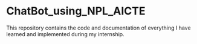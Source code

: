 # ChatBot_using_NPL_AICTE
This repository contains the code and documentation of everything I have learned and implemented during my internship.
